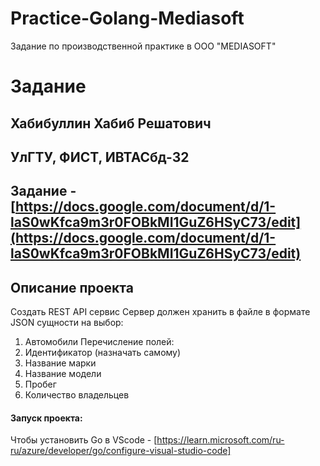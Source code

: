 # Practice-Golang-Mediasoft
Задание по производственной практике в ООО "MEDIASOFT"

#  Задание

##  Хабибуллин Хабиб Решатович

## УлГТУ, ФИСТ, ИВТАСбд-32

## Задание - [https://docs.google.com/document/d/1-laS0wKfca9m3r0FOBkMI1GuZ6HSyC73/edit](https://docs.google.com/document/d/1-laS0wKfca9m3r0FOBkMI1GuZ6HSyC73/edit)

## Описание проекта

Создать REST API сервис
Сервер должен хранить в файле
в формате JSON сущности на выбор:
1. Автомобили
Перечисление полей:
1. Идентификатор (назначать самому)
2. Название марки
3. Название модели
4. Пробег
5. Количество владельцев

#### Запуск проекта:
Чтобы установить Go в VScode - [https://learn.microsoft.com/ru-ru/azure/developer/go/configure-visual-studio-code]




